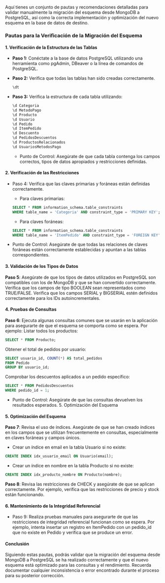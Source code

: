 Aquí tienes un conjunto de pautas y recomendaciones detalladas para validar manualmente la migración del esquema desde MongoDB a PostgreSQL, así como la correcta implementación y optimización del nuevo esquema en la base de datos de destino.

### Pautas para la Verificación de la Migración del Esquema

#### 1. Verificación de la Estructura de las Tablas

- **Paso 1:** Conéctate a la base de datos PostgreSQL utilizando una herramienta como pgAdmin, DBeaver o la línea de comandos de PostgreSQL.

- **Paso 2:** Verifica que todas las tablas han sido creadas correctamente.
  ```sql
  \dt
  ```
- **Paso 3:** Verifica la estructura de cada tabla utilizando:
  ```sql
  \d Categoria
  \d MetodoPago
  \d Producto
  \d Usuario
  \d Pedido
  \d ItemPedido
  \d Descuento
  \d PedidosDescuentos
  \d ProductosRelacionados
  \d UsuariosMetodosPago
  ```
  - Punto de Control: Asegúrate de que cada tabla contenga los campos correctos, tipos de datos apropiados y restricciones definidas.

#### 2. Verificación de las Restricciones

- Paso 4: Verifica que las claves primarias y foráneas están definidas correctamente.

  - Para claves primarias:

  ```sql
  SELECT * FROM information_schema.table_constraints
  WHERE table_name = 'Categoria' AND constraint_type = 'PRIMARY KEY';
  ```

  - Para claves foráneas:

  ```sql
  SELECT * FROM information_schema.table_constraints
  WHERE table_name = 'ItemPedido' AND constraint_type = 'FOREIGN KEY';
  ```

- Punto de Control: Asegúrate de que todas las relaciones de claves foráneas están correctamente establecidas y apuntan a las tablas correspondientes.

#### 3. Validación de los Tipos de Datos

**Paso 5**: Asegúrate de que los tipos de datos utilizados en PostgreSQL son compatibles con los de MongoDB y que se han convertido correctamente.
Verifica que los campos de tipo BOOLEAN sean representados como TRUE/FALSE.
Verifica que los campos SERIAL y BIGSERIAL estén definidos correctamente para los IDs autoincrementales.

#### 4. Pruebas de Consultas

**Paso 6**: Ejecuta algunas consultas comunes que se usarán en la aplicación para asegurarte de que el esquema se comporta como se espera. Por ejemplo:
Listar todos los productos:

```sql
SELECT * FROM Producto;
```

Obtener el total de pedidos por usuario:

```sql
SELECT usuario_id, COUNT(*) AS total_pedidos
FROM Pedido
GROUP BY usuario_id;
```

Comprobar los descuentos aplicados a un pedido específico:

```sql
SELECT * FROM PedidosDescuentos
WHERE pedido_id = 1;
```

- Punto de Control: Asegúrate de que las consultas devuelven los resultados esperados. 5. Optimización del Esquema

#### 5. Optimización del Esquema

**Paso 7**: Revisa el uso de índices. Asegúrate de que se han creado índices en los campos que se utilizan frecuentemente en consultas, especialmente en claves foráneas y campos únicos.

- Crear un índice en email en la tabla Usuario si no existe:

```sql
CREATE INDEX idx_usuario_email ON Usuario(email);
```

- Crear un índice en nombre en la tabla Producto si no existe:

```sql
CREATE INDEX idx_producto_nombre ON Producto(nombre);
```

**Paso 8**: Revisa las restricciones de CHECK y asegúrate de que se aplican correctamente. Por ejemplo, verifica que las restricciones de precio y stock están funcionando.

#### 6. Mantenimiento de la Integridad Referencial

- Paso 9: Realiza pruebas manuales para asegurarte de que las restricciones de integridad referencial funcionan como se espera. Por ejemplo, intenta insertar un registro en ItemPedido con un pedido_id que no existe en Pedido y verifica que se produce un error.

#### Conclusión

Siguiendo estas pautas, podrás validar que la migración del esquema desde MongoDB a PostgreSQL se ha realizado correctamente y que el nuevo esquema está optimizado para las consultas y el rendimiento. Recuerda documentar cualquier inconsistencia o error encontrado durante el proceso para su posterior corrección.
